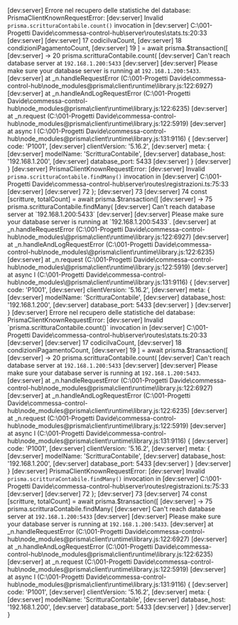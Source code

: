 [dev:server] Errore nel recupero delle statistiche del database: PrismaClientKnownRequestError: 
[dev:server] Invalid `prisma.scritturaContabile.count()` invocation in
[dev:server] C:\001-Progetti Davide\commessa-control-hub\server\routes\stats.ts:20:33
[dev:server]
[dev:server]   17   codiciIvaCount,
[dev:server]   18   condizioniPagamentoCount,
[dev:server]   19 ] = await prisma.$transaction([
[dev:server] → 20   prisma.scritturaContabile.count(
[dev:server] Can't reach database server at `192.168.1.200:5433`
[dev:server]
[dev:server] Please make sure your database server is running at `192.168.1.200:5433`.
[dev:server]     at _n.handleRequestError (C:\001-Progetti Davide\commessa-control-hub\node_modules\@prisma\client\runtime\library.js:122:6927)
[dev:server]     at _n.handleAndLogRequestError (C:\001-Progetti Davide\commessa-control-hub\node_modules\@prisma\client\runtime\library.js:122:6235)
[dev:server]     at _n.request (C:\001-Progetti Davide\commessa-control-hub\node_modules\@prisma\client\runtime\library.js:122:5919)
[dev:server]     at async l (C:\001-Progetti Davide\commessa-control-hub\node_modules\@prisma\client\runtime\library.js:131:9116) {
[dev:server]   code: 'P1001',
[dev:server]   clientVersion: '5.16.2',
[dev:server]   meta: {
[dev:server]     modelName: 'ScritturaContabile',
[dev:server]     database_host: '192.168.1.200',
[dev:server]     database_port: 5433
[dev:server]   }
[dev:server] }
[dev:server] PrismaClientKnownRequestError: 
[dev:server] Invalid `prisma.scritturaContabile.findMany()` invocation in
[dev:server] C:\001-Progetti Davide\commessa-control-hub\server\routes\registrazioni.ts:75:33
[dev:server]
[dev:server]   72 };
[dev:server]   73
[dev:server]   74 const [scritture, totalCount] = await prisma.$transaction([
[dev:server] → 75   prisma.scritturaContabile.findMany(
[dev:server] Can't reach database server at `192.168.1.200:5433`
[dev:server]
[dev:server] Please make sure your database server is running at `192.168.1.200:5433`.
[dev:server]     at _n.handleRequestError (C:\001-Progetti Davide\commessa-control-hub\node_modules\@prisma\client\runtime\library.js:122:6927)
[dev:server]     at _n.handleAndLogRequestError (C:\001-Progetti Davide\commessa-control-hub\node_modules\@prisma\client\runtime\library.js:122:6235)
[dev:server]     at _n.request (C:\001-Progetti Davide\commessa-control-hub\node_modules\@prisma\client\runtime\library.js:122:5919)
[dev:server]     at async l (C:\001-Progetti Davide\commessa-control-hub\node_modules\@prisma\client\runtime\library.js:131:9116) {
[dev:server]   code: 'P1001',
[dev:server]   clientVersion: '5.16.2',
[dev:server]   meta: {
[dev:server]     modelName: 'ScritturaContabile',
[dev:server]     database_host: '192.168.1.200',
[dev:server]     database_port: 5433
[dev:server]   }
[dev:server] }
[dev:server] Errore nel recupero delle statistiche del database: PrismaClientKnownRequestError: 
[dev:server] Invalid `prisma.scritturaContabile.count()` invocation in
[dev:server] C:\001-Progetti Davide\commessa-control-hub\server\routes\stats.ts:20:33
[dev:server]
[dev:server]   17   codiciIvaCount,
[dev:server]   18   condizioniPagamentoCount,
[dev:server]   19 ] = await prisma.$transaction([
[dev:server] → 20   prisma.scritturaContabile.count(
[dev:server] Can't reach database server at `192.168.1.200:5433`
[dev:server]
[dev:server] Please make sure your database server is running at `192.168.1.200:5433`.
[dev:server]     at _n.handleRequestError (C:\001-Progetti Davide\commessa-control-hub\node_modules\@prisma\client\runtime\library.js:122:6927)
[dev:server]     at _n.handleAndLogRequestError (C:\001-Progetti Davide\commessa-control-hub\node_modules\@prisma\client\runtime\library.js:122:6235)
[dev:server]     at _n.request (C:\001-Progetti Davide\commessa-control-hub\node_modules\@prisma\client\runtime\library.js:122:5919)
[dev:server]     at async l (C:\001-Progetti Davide\commessa-control-hub\node_modules\@prisma\client\runtime\library.js:131:9116) {
[dev:server]   code: 'P1001',
[dev:server]   clientVersion: '5.16.2',
[dev:server]   meta: {
[dev:server]     modelName: 'ScritturaContabile',
[dev:server]     database_host: '192.168.1.200',
[dev:server]     database_port: 5433
[dev:server]   }
[dev:server] }
[dev:server] PrismaClientKnownRequestError: 
[dev:server] Invalid `prisma.scritturaContabile.findMany()` invocation in
[dev:server] C:\001-Progetti Davide\commessa-control-hub\server\routes\registrazioni.ts:75:33
[dev:server]
[dev:server]   72 };
[dev:server]   73
[dev:server]   74 const [scritture, totalCount] = await prisma.$transaction([
[dev:server] → 75   prisma.scritturaContabile.findMany(
[dev:server] Can't reach database server at `192.168.1.200:5433`
[dev:server]
[dev:server] Please make sure your database server is running at `192.168.1.200:5433`.
[dev:server]     at _n.handleRequestError (C:\001-Progetti Davide\commessa-control-hub\node_modules\@prisma\client\runtime\library.js:122:6927)
[dev:server]     at _n.handleAndLogRequestError (C:\001-Progetti Davide\commessa-control-hub\node_modules\@prisma\client\runtime\library.js:122:6235)
[dev:server]     at _n.request (C:\001-Progetti Davide\commessa-control-hub\node_modules\@prisma\client\runtime\library.js:122:5919)
[dev:server]     at async l (C:\001-Progetti Davide\commessa-control-hub\node_modules\@prisma\client\runtime\library.js:131:9116) {
[dev:server]   code: 'P1001',
[dev:server]   clientVersion: '5.16.2',
[dev:server]   meta: {
[dev:server]     modelName: 'ScritturaContabile',
[dev:server]     database_host: '192.168.1.200',
[dev:server]     database_port: 5433
[dev:server]   }
[dev:server] }